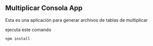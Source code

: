 ## Multiplicar Consola App

Esta es una aplicación para generar archivos de tablas de multiplicar

ejecuta este comando


```
npm install
```